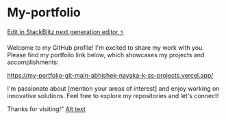 # My-portfolio

[Edit in StackBlitz next generation editor ⚡️](https://stackblitz.com/~/github.com/AbhishekChamarajanagar/My-portfolio)


Welcome to my GitHub profile! I'm excited to share my work with you. Please find my portfolio link below, which showcases my projects and accomplishments:

https://my-portfolio-git-main-abhishek-nayaka-k-ss-projects.vercel.app/

I'm passionate about [mention your areas of interest] and enjoy working on innovative solutions. Feel free to explore my repositories and let's connect!

Thanks for visiting!"
[Alt text](<Screenshot 2025-04-03 205111.png>)